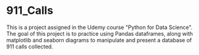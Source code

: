 # 911_Calls
This is a project assigned in the Udemy course "Python for Data Science".  The goal of this project is to practice using Pandas dataframes, along with matplotlib and seaborn diagrams to manipulate and present a database of 911 calls collected. 
